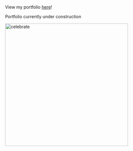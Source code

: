View my portfolio [here](https://tkothenbeutel.github.io/Portfolio/)!

Portfolio currently under construction

<img src=https://octodex.github.com/images/constructocat2.jpg alt=celebrate width=400>
